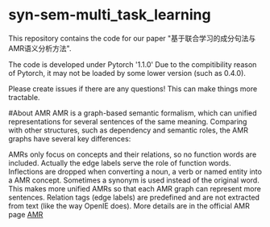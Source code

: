 # syn-sem-multi_task_learning

This repository contains the code for our paper "基于联合学习的成分句法与AMR语义分析方法".

The code is developed under Pytorch '1.1.0' Due to the compitibility reason of Pytorch, it may not be loaded by some lower version (such as 0.4.0).

Please create issues if there are any questions! This can make things more tractable.

#About AMR
AMR is a graph-based semantic formalism, which can unified representations for several sentences of the same meaning. Comparing with other structures, such as dependency and semantic roles, the AMR graphs have several key differences:

AMRs only focus on concepts and their relations, so no function words are included. Actually the edge labels serve the role of function words.
Inflections are dropped when converting a noun, a verb or named entity into a AMR concept. Sometimes a synonym is used instead of the original word. This makes more unified AMRs so that each AMR graph can represent more sentences.
Relation tags (edge labels) are predefined and are not extracted from text (like the way OpenIE does). More details are in the official AMR page [AMR](https://amr.isi.edu/)


